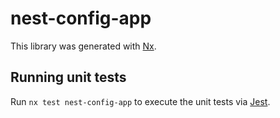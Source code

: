 # nest-config-app

This library was generated with [Nx](https://nx.dev).

## Running unit tests

Run `nx test nest-config-app` to execute the unit tests via [Jest](https://jestjs.io).
